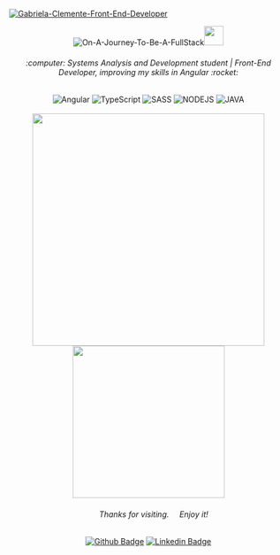 <a href="https://www.canva.com/design/DAE-zaPWW2U/VhdGH0i-mvpqUHfNtyEc4A/view?website#2"><img alt="Gabriela-Clemente-Front-End-Developer" src="https://user-images.githubusercontent.com/88867709/170303461-99144012-e640-4617-a43a-df8ced087f59.gif" ></a> 

<div align="center">
<img alt="On-A-Journey-To-Be-A-FullStack" src= "https://readme-typing-svg.herokuapp.com/?lines=On+a+journey+to+be+a+Fullstack!" ><img src=https://github.com/codebender/slack-emojis/blob/master/emojis/dancing-penguin.gif width="35">
</div>

<h6 align="center">
:computer: Systems Analysis and Development student | Front-End Developer, improving my skills in Angular :rocket: <br>
</h6>

<div align="center">
<img alt="Angular" src="https://img.shields.io/badge/Angular-DD0031?style=for-the-badge&logo=angular&logoColor=white"> <img alt="TypeScript" src= "https://img.shields.io/badge/TypeScript-007ACC?style=for-the-badge&logo=typescript&logoColor=white"> <img alt="SASS" src="https://img.shields.io/badge/SASS-hotpink.svg?style=for-the-badge&logo=SASS&logoColor=white"> <img alt="NODEJS" src="https://img.shields.io/badge/node.js-6DA55F?style=for-the-badge&logo=node.js&logoColor=white"> <img alt="JAVA" src="https://img.shields.io/badge/java-%23ED8B00.svg?style=for-the-badge&logo=java&logoColor=white"> </div>
<br>
<div align="center">

<img width="420px" src="https://github-readme-stats.vercel.app/api?username=gabrielajc&show_icons=true&theme=midnight-purple&hide=contribs,issues">
    
<img width="275px" src="https://github-readme-stats.vercel.app/api/top-langs/?username=gabrielajc&layout=compact&theme=midnight-purple&hide=html">

</div>

<div align="center">

<h6>
<img src=https://github.com/TheDudeThatCode/TheDudeThatCode/blob/master/Assets/powerup.gif width="15"> Thanks for visiting.<img src=https://github.com/TheDudeThatCode/TheDudeThatCode/blob/master/Assets/Hi.gif width="15"> Enjoy it! 
</h6>
    
[![Github Badge](https://img.shields.io/badge/-Github-000?style=flat-square&logo=Github&logoColor=white&link=https://github.com/gabrielajc/)](https://github.com/gabrielajc/) [![Linkedin Badge](https://img.shields.io/badge/-LinkedIn-blue?style=flat-square&logo=Linkedin&logoColor=white&link=https://www.linkedin.com/in/gabeclemente/)](https://www.linkedin.com/in/gabeclemente/)

</div>

